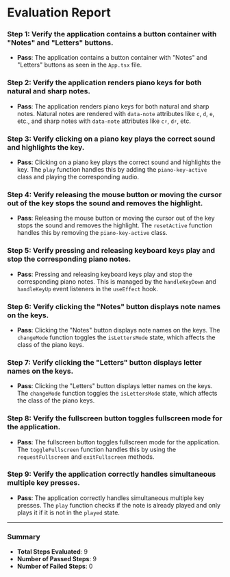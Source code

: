 # Evaluation Report

### Step 1: Verify the application contains a button container with "Notes" and "Letters" buttons.
- **Pass**: The application contains a button container with "Notes" and "Letters" buttons as seen in the `App.tsx` file.

### Step 2: Verify the application renders piano keys for both natural and sharp notes.
- **Pass**: The application renders piano keys for both natural and sharp notes. Natural notes are rendered with `data-note` attributes like `c`, `d`, `e`, etc., and sharp notes with `data-note` attributes like `c♯`, `d♯`, etc.

### Step 3: Verify clicking on a piano key plays the correct sound and highlights the key.
- **Pass**: Clicking on a piano key plays the correct sound and highlights the key. The `play` function handles this by adding the `piano-key-active` class and playing the corresponding audio.

### Step 4: Verify releasing the mouse button or moving the cursor out of the key stops the sound and removes the highlight.
- **Pass**: Releasing the mouse button or moving the cursor out of the key stops the sound and removes the highlight. The `resetActive` function handles this by removing the `piano-key-active` class.

### Step 5: Verify pressing and releasing keyboard keys play and stop the corresponding piano notes.
- **Pass**: Pressing and releasing keyboard keys play and stop the corresponding piano notes. This is managed by the `handleKeyDown` and `handleKeyUp` event listeners in the `useEffect` hook.

### Step 6: Verify clicking the "Notes" button displays note names on the keys.
- **Pass**: Clicking the "Notes" button displays note names on the keys. The `changeMode` function toggles the `isLettersMode` state, which affects the class of the piano keys.

### Step 7: Verify clicking the "Letters" button displays letter names on the keys.
- **Pass**: Clicking the "Letters" button displays letter names on the keys. The `changeMode` function toggles the `isLettersMode` state, which affects the class of the piano keys.

### Step 8: Verify the fullscreen button toggles fullscreen mode for the application.
- **Pass**: The fullscreen button toggles fullscreen mode for the application. The `toggleFullscreen` function handles this by using the `requestFullscreen` and `exitFullscreen` methods.

### Step 9: Verify the application correctly handles simultaneous multiple key presses.
- **Pass**: The application correctly handles simultaneous multiple key presses. The `play` function checks if the note is already played and only plays it if it is not in the `played` state.

---

### Summary
- **Total Steps Evaluated**: 9
- **Number of Passed Steps**: 9
- **Number of Failed Steps**: 0